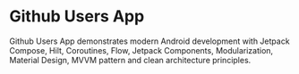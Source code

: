 # Github Users App

Github Users App demonstrates modern Android development with Jetpack Compose, Hilt, Coroutines, Flow, Jetpack Components, Modularization, Material Design, MVVM pattern and clean architecture principles.

